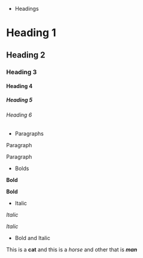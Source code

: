 - Headings
# Heading 1
## Heading 2
### Heading 3
#### Heading 4
##### Heading 5
###### Heading 6

- Paragraphs

<p>Paragraph</p>
Paragraph

- Bolds

<b>Bold</b>

**Bold**

- Italic

_Italic_

<i>Italic</i>

- Bold and Italic

This is a **cat** and this is a _horse_ and other that is **_man_**


